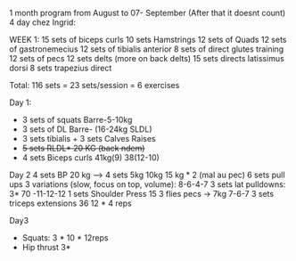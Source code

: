 1 month program from August to 07- September (After that it doesnt count)
4 day chez Ingrid:

WEEK 1: 
15 sets of biceps curls
10 sets Hamstrings
12 sets of Quads
12 sets of  gastronemecius
12 sets of tibialis anterior
8 sets of direct glutes training
12 sets of pecs
12 sets delts (more on back delts)
15 sets directs latissimus dorsi
8 sets trapezius direct

Total: 116 sets = 23 sets/session = 6 exercises

Day 1: 
 
- 3 sets of squats Barre-5-10kg
- 3 sets of DL Barre- (16-24kg SLDL)
- 3 sets tibialis + 3 sets Calves Raises
- ~~5 sets RLDL* 20 KG (back ndem)~~
- 4 sets Biceps curls 41kg(9) 38(12-10)

Day 2
4 sets BP 20 kg --> 4 sets 5kg 10kg 15 kg * 2 (mal au pec)
6 sets pull ups 3 variations (slow, focus on top, volume): 8-6-4-7
3 sets lat pulldowns: 3* 70 -11-12-12
1 sets Shoulder Press 15
3 flies pecs -> 7kg 7-6-7
3 sets triceps extensions 36 12 * 4 reps

Day3
- Squats: 3 * 10 * 12reps
- Hip thrust 3* 